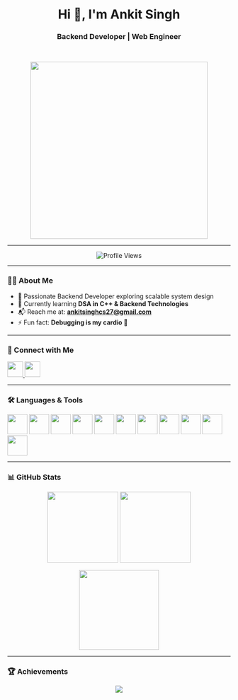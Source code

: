 <h1 align="center">Hi 👋, I'm Ankit Singh</h1>
<h3 align="center">Backend Developer | Web Engineer</h3>

<br>

<p align="center">
  <img src="https://media.giphy.com/media/qgQUggAC3Pfv687qPC/giphy.gif" width="400"/>
</p>

---

<p align="center">
  <img src="https://komarev.com/ghpvc/?username=anoint2612&label=Profile%20views&color=blue&style=flat" alt="Profile Views" />
</p>

---

### 🧑‍💻 About Me

- 🚀 Passionate Backend Developer exploring scalable system design  
- 🌱 Currently learning **DSA in C++ & Backend Technologies**
- 📬 Reach me at: **ankitsinghcs27@gmail.com**
- ⚡ Fun fact: **Debugging is my cardio 💪**

---

### 🤝 Connect with Me  
<p align="left">
<a href="https://linkedin.com/in/ankit-singh-593bb7255" target="_blank">
  <img src="https://cdn.jsdelivr.net/gh/devicons/devicon/icons/linkedin/linkedin-original.svg" height="35"/>
</a>
<a href="https://www.codechef.com/users/anoint2612" target="_blank">
  <img src="https://cdn.jsdelivr.net/npm/simple-icons@latest/icons/codechef.svg" height="35"/>
</a>
</p>

---

### 🛠️ Languages & Tools  

<p align="left">

<a href="https://nodejs.org" target="_blank"><img src="https://cdn.jsdelivr.net/gh/devicons/devicon/icons/nodejs/nodejs-original.svg" width="45" height="45"/></a>
<a href="https://expressjs.com" target="_blank"><img src="https://cdn.jsdelivr.net/gh/devicons/devicon/icons/express/express-original.svg" width="45" height="45"/></a>
<a href="https://www.mongodb.com" target="_blank"><img src="https://cdn.jsdelivr.net/gh/devicons/devicon/icons/mongodb/mongodb-original.svg" width="45" height="45"/></a>
<a href="https://www.mysql.com" target="_blank"><img src="https://cdn.jsdelivr.net/gh/devicons/devicon/icons/mysql/mysql-original.svg" width="45" height="45"/></a>
<a href="https://www.python.org" target="_blank"><img src="https://cdn.jsdelivr.net/gh/devicons/devicon/icons/python/python-original.svg" width="45" height="45"/></a>
<a href="https://flask.palletsprojects.com" target="_blank"><img src="https://cdn.jsdelivr.net/gh/devicons/devicon/icons/flask/flask-original.svg" width="45" height="45"/></a>
<a href="https://www.w3.org/html/" target="_blank"><img src="https://cdn.jsdelivr.net/gh/devicons/devicon/icons/html5/html5-original.svg" width="45" height="45"/></a>
<a href="https://www.w3schools.com/css/" target="_blank"><img src="https://cdn.jsdelivr.net/gh/devicons/devicon/icons/css3/css3-original.svg" width="45" height="45"/></a>
<a href="https://git-scm.com/" target="_blank"><img src="https://cdn.jsdelivr.net/gh/devicons/devicon/icons/git/git-original.svg" width="45" height="45"/></a>
<a href="https://jupyter.org" target="_blank"><img src="https://cdn.jsdelivr.net/gh/devicons/devicon/icons/jupyter/jupyter-original.svg" width="45" height="45"/></a>
<a href="https://code.visualstudio.com" target="_blank"><img src="https://cdn.jsdelivr.net/gh/devicons/devicon/icons/vscode/vscode-original.svg" width="45" height="45"/></a>

</p>

---

### 📊 GitHub Stats  
<p align="center">
  <img src="https://github-readme-stats.vercel.app/api?username=anoint2612&show_icons=true&theme=tokyonight" height="160"/>
  <img src="https://github-readme-stats.vercel.app/api/top-langs/?username=anoint2612&layout=compact&theme=tokyonight" height="160"/>
</p>

<p align="center">
  <img src="https://github-readme-streak-stats.herokuapp.com/?user=anoint2612&theme=tokyonight" height="180"/>
</p>

---

### 🏆 Achievements

<p align="center">
  <img src="https://github-profile-trophy.vercel.app/?username=anoint2612&theme=tokyonight&row=1&column=6" />
</p>
